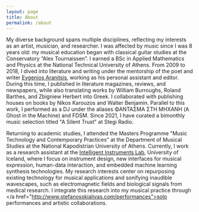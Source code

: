 ```yaml
---
layout: page
title: About
permalink: /about
---
```


My diverse background spans multiple disciplines, reflecting my interests as an artist, musician, and researcher. I was affected by music since I was 8 years old: my musical education began with classical guitar studies at the Conservatory “Alex Tournaissen”. I earned a BSc in Applied Mathematics and Physics at the National Technical University of Athens. From 2009 to 2018, I dived into literature and writing under the mentorship of the poet and writer <a href="https://en.wikipedia.org/wiki/Evgenios_Aranitsis">
Evgenios Aranitsis</a>, working as his personal assistant and editor. During this time, I published in literature magazines, reviews, and newspapers, while also translating works by William Burroughs, Roland Barthes, and Zbigniew Herbert into Greek. I collaborated with publishing houses on books by Nikos Karouzos and Walter Benjamin. Parallel to this work, I performed as a DJ under the aliases ΦΑΝΤΑΣΜΑ ΣΤΗ ΜΗΧΑΝΗ (A Ghost in the Machine) and FDSM. Since 2021, I have curated a bimonthly music selection titled <a herf="https://stegi.radio/artist/stefanos-skialivas">"A Silent Trust"</a> at Stegi Radio.

Returning to academic studies, I attended the Masters Programme ”Music Technology and Contemporary Practices” at the Department of Musical Studies at the National Kapodistrian University of Athens. Currently, I work as a research assistant at the <a href="https://iil.is/">Intelligent Instruments Lab</a>, University of Iceland, where I focus on instrument design, new interfaces for musical expression, human-data interaction, and embedded machine learning synthesis technologies. My research interests center on repurposing existing technology for musical applications and sonifying inaudible wavescapes, such as electromagnetic fields and biological signals from medical research. I integrate this research into my musical practice through </a href="http://www.stefanosskialivas.com/performances">solo performances and artistic collaborations</a>.



